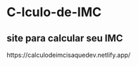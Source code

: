 # C-lculo-de-IMC
<h2>site para calcular seu IMC</h2>
<p>https://calculodeimcisaquedev.netlify.app/</p>
